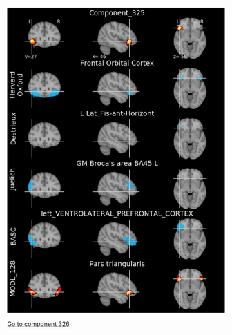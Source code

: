 


![325](preliminary/325.jpg "Component 325")

[Go to component 326](https://parietal-inria.github.io/MODL_atlas/512/326 "Component 326")